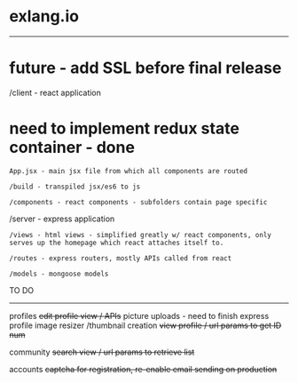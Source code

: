 # exlang.io
******
# future - add SSL before final release

/client - react application

# need to implement redux state container - done

	App.jsx - main jsx file from which all components are routed
	
	/build - transpiled jsx/es6 to js
	
	/components - react components - subfolders contain page specific
	

/server - express application

	/views - html views - simplified greatly w/ react components, only serves up the homepage which react attaches itself to. 

	/routes - express routers, mostly APIs called from react

	/models - mongoose models


TO DO
******
profiles
	<strike>edit profile view / APIs</strike>
		picture uploads - need to finish express profile image resizer /thumbnail creation
	<strike>view profile / url params to get ID num</strike>
	
community
	<strike>search view / url params to retrieve list</strike>

accounts
<strike>	captcha for registration, re-enable email sending on production</strike>
